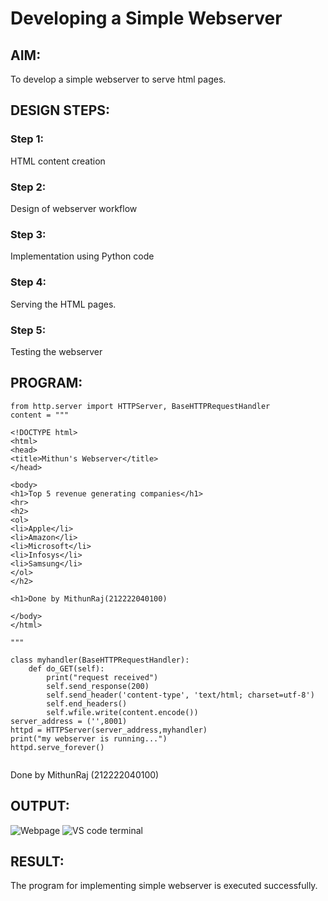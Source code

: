 # Developing a Simple Webserver
## AIM:
To develop a simple webserver to serve html pages.

## DESIGN STEPS:
### Step 1: 
HTML content creation
### Step 2:
Design of webserver workflow
### Step 3:
Implementation using Python code
### Step 4:
Serving the HTML pages.
### Step 5:
Testing the webserver

## PROGRAM:
```
from http.server import HTTPServer, BaseHTTPRequestHandler
content = """

<!DOCTYPE html>
<html>
<head>
<title>Mithun's Webserver</title>
</head>

<body>
<h1>Top 5 revenue generating companies</h1>
<hr>
<h2>
<ol>
<li>Apple</li>
<li>Amazon</li>
<li>Microsoft</li>
<li>Infosys</li>
<li>Samsung</li>
</ol>
</h2>   

<h1>Done by MithunRaj(212222040100)

</body>
</html>

"""

class myhandler(BaseHTTPRequestHandler):
    def do_GET(self):
        print("request received")
        self.send_response(200)
        self.send_header('content-type', 'text/html; charset=utf-8')
        self.end_headers()
        self.wfile.write(content.encode())
server_address = ('',8001)
httpd = HTTPServer(server_address,myhandler)
print("my webserver is running...")
httpd.serve_forever()


```

Done by MithunRaj (212222040100)
## OUTPUT:
![Webpage](<EX01 output.png>)
![VS code terminal](output.png)
## RESULT:
The program for implementing simple webserver is executed successfully.
